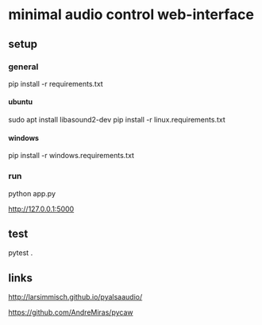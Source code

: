 # minimal audio control web-interface

## setup

### general

pip install -r requirements.txt

#### ubuntu

sudo apt install libasound2-dev
pip install -r linux.requirements.txt

#### windows

pip install -r windows.requirements.txt

### run

python app.py

<http://127.0.0.1:5000>

## test

pytest .

## links

<http://larsimmisch.github.io/pyalsaaudio/>

<https://github.com/AndreMiras/pycaw>
